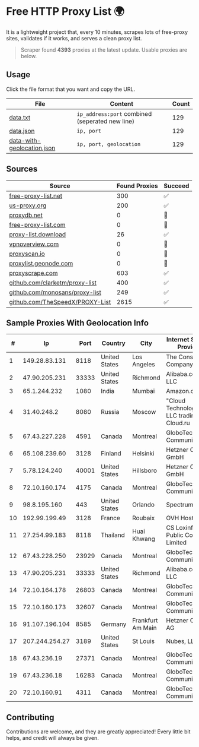 
# Free HTTP Proxy List 🌍

It is a lightweight project that, every 10 minutes, scrapes lots of free-proxy sites, validates if it works, and serves a clean proxy list.


> Scraper found **4393** proxies at the latest update. Usable proxies are below.

## Usage

Click the file format that you want and copy the URL.


|File|Content|Count|
|----|-------|-----|
|[data.txt](https://raw.githubusercontent.com/themiralay/Proxy-List-World/master/data.txt)|`ip_address:port` combined (seperated new line)|129|
|[data.json](https://raw.githubusercontent.com/themiralay/Proxy-List-World/master/data.json)|`ip, port`|129|
|[data-with-geolocation.json](https://raw.githubusercontent.com/themiralay/Proxy-List-World/master/data-with-geolocation.json)|`ip, port, geolocation`|129|

## Sources

|Source|Found Proxies|Succeed|
|------|-------------|-------|
|[free-proxy-list.net](https://free-proxy-list.net)|300|✅|
|[us-proxy.org](https://www.us-proxy.org)|200|✅|
|[proxydb.net](http://proxydb.net)|0|🚫|
|[free-proxy-list.com](https://free-proxy-list.com/?page=&port=&type%5B%5D=http&type%5B%5D=https&up_time=0&search=Search)|0|🚫|
|[proxy-list.download](https://www.proxy-list.download/HTTP)|26|✅|
|[vpnoverview.com](https://vpnoverview.com/privacy/anonymous-browsing/free-proxy-servers)|0|🚫|
|[proxyscan.io](https://www.proxyscan.io)|0|🚫|
|[proxylist.geonode.com](https://proxylist.geonode.com/api/proxy-list?limit=300&page=1&sort_by=lastChecked&sort_type=desc&protocols=http,https)|0|🚫|
|[proxyscrape.com](https://api.proxyscrape.com/v2/?request=displayproxies&protocol=http&timeout=10000&country=all&ssl=all&anonymity=all)|603|✅|
|[github.com/clarketm/proxy-list](https://raw.githubusercontent.com/clarketm/proxy-list/master/proxy-list-raw.txt)|400|✅|
|[github.com/monosans/proxy-list](https://raw.githubusercontent.com/monosans/proxy-list/main/proxies/http.txt)|249|✅|
|[github.com/TheSpeedX/PROXY-List](https://raw.githubusercontent.com/TheSpeedX/PROXY-List/master/http.txt)|2615|✅|


## Sample Proxies With Geolocation Info

|#|Ip|Port|Country|City|Internet Service Provider|
|-|--|----|-------|----|-------------------------|
|1|149.28.83.131|8118|United States|Los Angeles|The Constant Company|
|2|47.90.205.231|33333|United States|Richmond|Alibaba.com LLC|
|3|65.1.244.232|1080|India|Mumbai|Amazon.com|
|4|31.40.248.2|8080|Russia|Moscow|"Cloud Technologies" LLC trading as Cloud.ru|
|5|67.43.227.228|4591|Canada|Montreal|GloboTech Communications|
|6|65.108.239.60|3128|Finland|Helsinki|Hetzner Online GmbH|
|7|5.78.124.240|40001|United States|Hillsboro|Hetzner Online GmbH|
|8|72.10.160.174|4175|Canada|Montreal|GloboTech Communications|
|9|98.8.195.160|443|United States|Orlando|Spectrum|
|10|192.99.199.49|3128|France|Roubaix|OVH Hosting|
|11|27.254.99.183|8118|Thailand|Huai Khwang|CS Loxinfo Public Company Limited|
|12|67.43.228.250|23929|Canada|Montreal|GloboTech Communications|
|13|47.90.205.231|33333|United States|Richmond|Alibaba.com LLC|
|14|72.10.164.178|26803|Canada|Montreal|GloboTech Communications|
|15|72.10.160.173|32607|Canada|Montreal|GloboTech Communications|
|16|91.107.196.104|8585|Germany|Frankfurt Am Main|Hetzner Online AG|
|17|207.244.254.27|3189|United States|St Louis|Nubes, LLC|
|18|67.43.236.19|27371|Canada|Montreal|GloboTech Communications|
|19|67.43.236.18|16283|Canada|Montreal|GloboTech Communications|
|20|72.10.160.91|4311|Canada|Montreal|GloboTech Communications|



## Contributing

Contributions are welcome, and they are greatly appreciated! Every
little bit helps, and credit will always be given.

